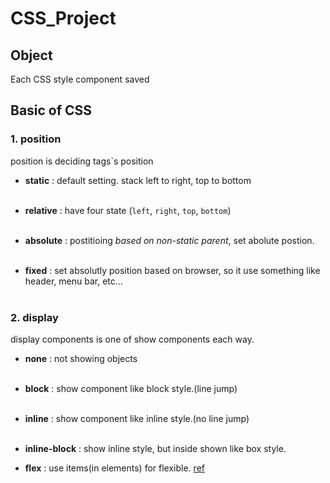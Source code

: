 # CSS_Project

## Object
Each CSS style component saved

## Basic of CSS
### 1. position 
position is deciding tags`s position
 - **static** : default setting. stack left to right, top to bottom<br><br>
 
 - **relative** : have four state (`left`, `right`, `top`, `bottom`)<br><br>

 - **absolute** : postitioing *based on non-static parent*, set abolute postion.<br><br>

 - **fixed** : set absolutly position based on browser, so it use something like header, menu bar, etc...<br><br>


### 2. display 
display components is one of show components each way.
 - **none** : not showing objects<br><br>

 - **block** : show component like block style.(line jump)<br><br>

 - **inline** : show component like inline style.(no line jump)<br><br>

 - **inline-block** : show inline style, but inside shown like box style.

 - **flex** : use items(in elements) for flexible. [ref](https://github.com/syleLim/CSS_Project/tree/master/DIV_LAYOUT#display--flex)